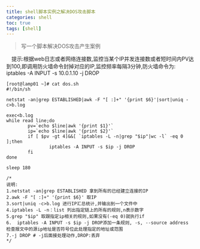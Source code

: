 ```yaml
---
title: shell脚本实例之解决DOS攻击脚本
categories: shell   
toc: true  
tags: [shell]
---
```




> 写一个脚本解决DOS攻击产生案例

&emsp;提示:根据web日志或者网络连接数,监控当某个IP并发连接数或者短时间内PV达到100,即调用防火墙命令封掉对应的IP,监控频率每隔3分钟,防火墙命令为: iptables -A INPUT -s 10.0.1.10 -j DROP

```
[root@lamp01 ~]# cat dos.sh
#!/bin/sh
 
netstat -an|grep ESTABLISHED|awk -F "[ :]+" '{print $6}'|sort|uniq -c>b.log
 
exec<b.log
while read line;do
        pv=`echo $line|awk '{print $1}'`
        ip=`echo $line|awk '{print $2}'`
        if [ $pv -gt 4]&&[ `iptables -L -n|grep "$ip"|wc -l` -eq 0 ];then
                iptables -A INPUT -s $ip -j DROP
        fi
done
 
sleep 180

/*
说明:
1.netstat -an|grep ESTABLISHED 拿到所有的已经建立连接的IP
2.awk -F "[ :]+" '{print $6}' 取IP
3.sort|uniq -c>b.log 进行IP汇总统计,并输出到一个文件中
4.iptables -L -n：list 列出指定链上的所有的规则,n表示数字
5.grep "$ip" 取跟指定ip相关的规则,如果没有(-eq 0)就执行if
6.  iptables -A INPUT -s $ip -j DROP添加一条规则, -s, --source address 检查报文中的源ip地址是否符号位此处理指定的地址或范围
7.-j DROP # -j后面接处理动作,DROP:丢弃
*/

```
